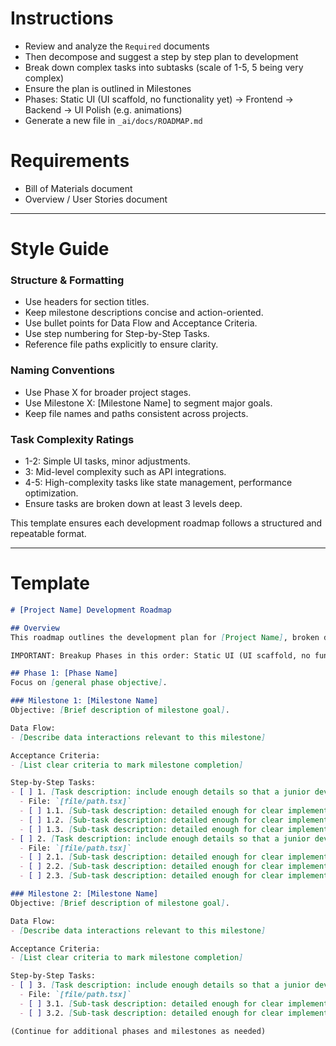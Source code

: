 # Instructions

- Review and analyze the `Required` documents
- Then decompose and suggest a step by step plan to development
- Break down complex tasks into subtasks (scale of 1-5, 5 being very complex)
- Ensure the plan is outlined in Milestones
- Phases: Static UI (UI scaffold, no functionality yet) -> Frontend -> Backend -> UI Polish (e.g. animations)
- Generate a new file in `_ai/docs/ROADMAP.md`

# Requirements

- Bill of Materials document
- Overview / User Stories document

---

# Style Guide

### Structure & Formatting
- Use headers for section titles.
- Keep milestone descriptions concise and action-oriented.
- Use bullet points for Data Flow and Acceptance Criteria.
- Use step numbering for Step-by-Step Tasks.
- Reference file paths explicitly to ensure clarity.

### Naming Conventions
- Use Phase X for broader project stages.
- Use Milestone X: [Milestone Name] to segment major goals.
- Keep file names and paths consistent across projects.

### Task Complexity Ratings
- 1-2: Simple UI tasks, minor adjustments.
- 3: Mid-level complexity such as API integrations.
- 4-5: High-complexity tasks like state management, performance optimization.
- Ensure tasks are broken down at least 3 levels deep.

This template ensures each development roadmap follows a structured and repeatable format.

---

# Template

```markdown
# [Project Name] Development Roadmap

## Overview
This roadmap outlines the development plan for [Project Name], broken down into clear milestones and phases. Each task includes a complexity rating (1-5, where 5 is most complex).

IMPORTANT: Breakup Phases in this order: Static UI (UI scaffold, no functionality yet) -> Frontend -> Backend -> UI Polish (e.g. animations)

## Phase 1: [Phase Name]
Focus on [general phase objective].

### Milestone 1: [Milestone Name]
Objective: [Brief description of milestone goal].

Data Flow:
- [Describe data interactions relevant to this milestone]

Acceptance Criteria:
- [List clear criteria to mark milestone completion]

Step-by-Step Tasks:
- [ ] 1. [Task description: include enough details so that a junior dev can be assigned to it]  
  - File: `[file/path.tsx]`  
  - [ ] 1.1. [Sub-task description: detailed enough for clear implementation]  
  - [ ] 1.2. [Sub-task description: detailed enough for clear implementation]
  - [ ] 1.3. [Sub-task description: detailed enough for clear implementation]   
- [ ] 2. [Task description: include enough details so that a junior dev can be assigned to it]  
  - File: `[file/path.tsx]`  
  - [ ] 2.1. [Sub-task description: detailed enough for clear implementation]  
  - [ ] 2.2. [Sub-task description: detailed enough for clear implementation]  
  - [ ] 2.3. [Sub-task description: detailed enough for clear implementation]

### Milestone 2: [Milestone Name]
Objective: [Brief description of milestone goal].

Data Flow:
- [Describe data interactions relevant to this milestone]

Acceptance Criteria:
- [List clear criteria to mark milestone completion]

Step-by-Step Tasks:
- [ ] 3. [Task description: include enough details so that a junior dev can be assigned to it]  
  - File: `[file/path.tsx]`  
  - [ ] 3.1. [Sub-task description: detailed enough for clear implementation]  
  - [ ] 3.2. [Sub-task description: detailed enough for clear implementation]  

(Continue for additional phases and milestones as needed)
```